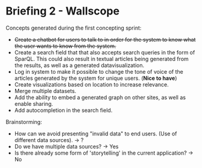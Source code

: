 # Briefing 2 - Wallscope

Concepts generated during the first concepting sprint:

* ~~Create a chatbot for users to talk to in order for the system to know what the user wants to know from the system.~~
* Create a search field that that also accepts search queries in the form of SparQL. This could also result in textual articles being generated from the results, as well as a generated datavisualization.
* Log in system to make it possible to change the tone of voice of the articles generated by the system for unique users. (**Nice to have**)
* Create visualizations based on location to increase relevance.
* Merge multiple datasets.
* Add the ability to embed a generated graph on other sites, as well as enable sharing.
* Add autocompletion in the search field.

Brainstorming:

* How can we avoid presenting "invalid data" to end users. (Use of different data sources). -> ?
* Do we have multiple data sources? -> Yes
* Is there already some form of 'storytelling' in the current application? -> No